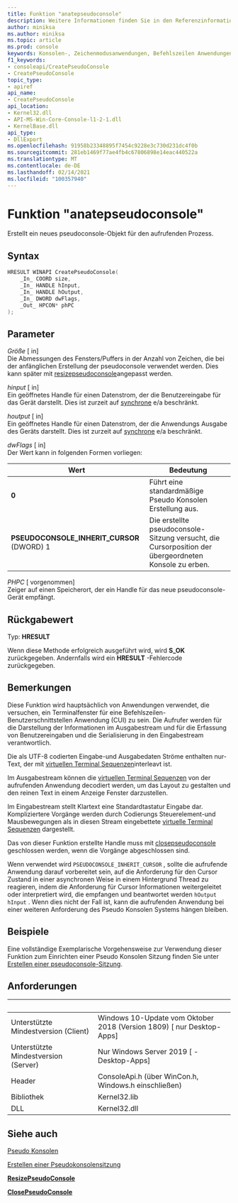 ```yaml
---
title: Funktion "anatepseudoconsole"
description: Weitere Informationen finden Sie in den Referenzinformationen zur createpseudoconsole-Funktion, die eine neue pseudoconsole für den aufrufenden Prozess zugeordnet.
author: miniksa
ms.author: miniksa
ms.topic: article
ms.prod: console
keywords: Konsolen-, Zeichenmodusanwendungen, Befehlszeilen Anwendungen, Terminalanwendungen, Konsolen-API, Configuration Manager, pseudoconsole
f1_keywords:
- consoleapi/CreatePseudoConsole
- CreatePseudoConsole
topic_type:
- apiref
api_name:
- CreatePseudoConsole
api_location:
- Kernel32.dll
- API-MS-Win-Core-Console-l1-2-1.dll
- KernelBase.dll
api_type:
- DllExport
ms.openlocfilehash: 91958b23348895f7454c9228e3c730d231dc4f0b
ms.sourcegitcommit: 281eb1469f77ae4fb4c67806898e14eac440522a
ms.translationtype: MT
ms.contentlocale: de-DE
ms.lasthandoff: 02/14/2021
ms.locfileid: "100357940"
---
```

# <a name="createpseudoconsole-function"></a>Funktion "anatepseudoconsole"

Erstellt ein neues pseudoconsole-Objekt für den aufrufenden Prozess.

## <a name="syntax"></a>Syntax

```C
HRESULT WINAPI CreatePseudoConsole(
    _In_ COORD size,
    _In_ HANDLE hInput,
    _In_ HANDLE hOutput,
    _In_ DWORD dwFlags,
    _Out_ HPCON* phPC
);
```

## <a name="parameters"></a>Parameter

*Größe* \[ in\]  
Die Abmessungen des Fensters/Puffers in der Anzahl von Zeichen, die bei der anfänglichen Erstellung der pseudoconsole verwendet werden. Dies kann später mit [resizepseudoconsole](resizepseudoconsole.md)angepasst werden.

*hinput* \[ in\]  
Ein geöffnetes Handle für einen Datenstrom, der die Benutzereingabe für das Gerät darstellt. Dies ist zurzeit auf [synchrone](/windows/desktop/Sync/synchronization-and-overlapped-input-and-output) e/a beschränkt.

*houtput* \[ in\]  
Ein geöffnetes Handle für einen Datenstrom, der die Anwendungs Ausgabe des Geräts darstellt. Dies ist zurzeit auf [synchrone](/windows/desktop/Sync/synchronization-and-overlapped-input-and-output) e/a beschränkt.

*dwFlags* \[ in\]  
Der Wert kann in folgenden Formen vorliegen:

| Wert | Bedeutung |
|-|-|
| **0** | Führt eine standardmäßige Pseudo Konsolen Erstellung aus. |
| **PSEUDOCONSOLE_INHERIT_CURSOR** (DWORD) 1 | Die erstellte pseudoconsole-Sitzung versucht, die Cursorposition der übergeordneten Konsole zu erben. |

*PHPC* \[ vorgenommen\]  
Zeiger auf einen Speicherort, der ein Handle für das neue pseudoconsole-Gerät empfängt.

## <a name="return-value"></a>Rückgabewert

Typ: **HRESULT**

Wenn diese Methode erfolgreich ausgeführt wird, wird **S_OK** zurückgegeben. Andernfalls wird ein **HRESULT** -Fehlercode zurückgegeben.

## <a name="remarks"></a>Bemerkungen

Diese Funktion wird hauptsächlich von Anwendungen verwendet, die versuchen, ein Terminalfenster für eine Befehlszeilen-Benutzerschnittstellen Anwendung (CUI) zu sein. Die Aufrufer werden für die Darstellung der Informationen im Ausgabestream und für die Erfassung von Benutzereingaben und die Serialisierung in den Eingabestream verantwortlich.

Die als UTF-8 codierten Eingabe-und Ausgabedaten Ströme enthalten nur-Text, der mit [virtuellen Terminal Sequenzen](console-virtual-terminal-sequences.md)interleavt ist.

Im Ausgabestream können die [virtuellen Terminal Sequenzen](console-virtual-terminal-sequences.md) von der aufrufenden Anwendung decodiert werden, um das Layout zu gestalten und den reinen Text in einem Anzeige Fenster darzustellen.

Im Eingabestream stellt Klartext eine Standardtastatur Eingabe dar. Kompliziertere Vorgänge werden durch Codierungs Steuerelement-und Mausbewegungen als in diesen Stream eingebettete [virtuelle Terminal Sequenzen](console-virtual-terminal-sequences.md) dargestellt.

Das von dieser Funktion erstellte Handle muss mit [closepseudoconsole](closepseudoconsole.md) geschlossen werden, wenn die Vorgänge abgeschlossen sind.

Wenn verwendet wird `PSEUDOCONSOLE_INHERIT_CURSOR` , sollte die aufrufende Anwendung darauf vorbereitet sein, auf die Anforderung für den Cursor Zustand in einer asynchronen Weise in einem Hintergrund Thread zu reagieren, indem die Anforderung für Cursor Informationen weitergeleitet oder interpretiert wird, die empfangen und beantwortet werden `hOutput` `hInput` . Wenn dies nicht der Fall ist, kann die aufrufenden Anwendung bei einer weiteren Anforderung des Pseudo Konsolen Systems hängen bleiben.

## <a name="examples"></a>Beispiele

Eine vollständige Exemplarische Vorgehensweise zur Verwendung dieser Funktion zum Einrichten einer Pseudo Konsolen Sitzung finden Sie unter [Erstellen einer pseudoconsole-Sitzung](creating-a-pseudoconsole-session.md).

## <a name="requirements"></a>Anforderungen

| &nbsp; | &nbsp; |
|-|-|
| Unterstützte Mindestversion (Client) | Windows 10-Update vom Oktober 2018 (Version 1809) \[ nur Desktop-Apps\] |
| Unterstützte Mindestversion (Server) | Nur Windows Server 2019 \[ -Desktop-Apps\] |
| Header | ConsoleApi.h (über WinCon.h, Windows.h einschließen) |
| Bibliothek | Kernel32.lib |
| DLL | Kernel32.dll |

## <a name="see-also"></a>Siehe auch

[Pseudo Konsolen](pseudoconsoles.md)

[Erstellen einer Pseudokonsolensitzung](creating-a-pseudoconsole-session.md)

[**ResizePseudoConsole**](resizepseudoconsole.md)

[**ClosePseudoConsole**](closepseudoconsole.md)